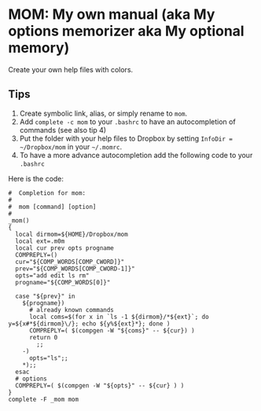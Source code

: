 # MOM: My own manual (aka My options memorizer aka My optional memory)

Create your own help files with colors.

## Tips

1. Create symbolic link, alias, or simply rename to `mom`.
2. Add `complete -c mom` to your `.bashrc` to have an autocompletion of commands (see also tip 4)
3. Put the folder with your help files to Dropbox by setting `InfoDir = ~/Dropbox/mom` in your `~/.momrc`.
4. To have a more advance autocompletion add the following code to your `.bashrc`

Here is the code:

    #  Completion for mom:
    #
    #  mom [command] [option]
    #
    _mom() 
    {
      local dirmom=${HOME}/Dropbox/mom
      local ext=.m0m
      local cur prev opts progname
      COMPREPLY=()
      cur="${COMP_WORDS[COMP_CWORD]}"
      prev="${COMP_WORDS[COMP_CWORD-1]}"
      opts="add edit ls rm"
      progname="${COMP_WORDS[0]}"

      case "${prev}" in
        ${progname})
          # already known commands
          local coms=$(for x in `ls -1 ${dirmom}/*${ext}`; do y=${x#*${dirmom}\/}; echo ${y%${ext}*}; done )
          COMPREPLY=( $(compgen -W "${coms}" -- ${cur}) )     
          return 0
            ;;
        -)
          opts="ls";;
        *);;
      esac 
      # options
      COMPREPLY=( $(compgen -W "${opts}" -- ${cur} ) )
    }
    complete -F _mom mom

